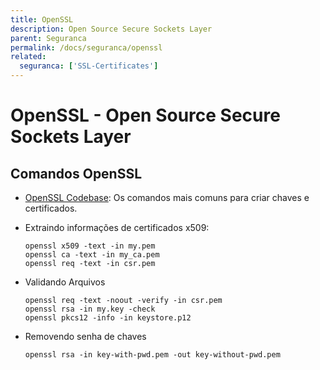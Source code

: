 ```yaml
---
title: OpenSSL
description: Open Source Secure Sockets Layer
parent: Seguranca
permalink: /docs/seguranca/openssl
related:
  seguranca: ['SSL-Certificates']
---
```

# OpenSSL - Open Source Secure Sockets Layer

## Comandos OpenSSL

-   [OpenSSL Codebase](https://www.freecodecamp.org/news/openssl-command-cheatsheet-b441be1e8c4a/):
    Os comandos mais comuns para criar chaves e certificados.

-   Extraindo informações de certificados x509:

        openssl x509 -text -in my.pem
        openssl ca -text -in my_ca.pem
        openssl req -text -in csr.pem

-   Validando Arquivos

        openssl req -text -noout -verify -in csr.pem
        openssl rsa -in my.key -check
        openssl pkcs12 -info -in keystore.p12

-   Removendo senha de chaves

        openssl rsa -in key-with-pwd.pem -out key-without-pwd.pem


